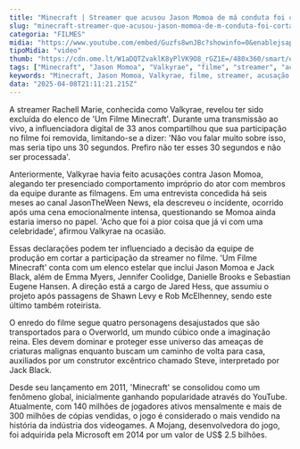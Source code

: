 ```yaml
---
title: "Minecraft | Streamer que acusou Jason Momoa de má conduta foi cortada do filme"
slug: "minecraft-streamer-que-acusou-jason-momoa-de-m-conduta-foi-cortada-do-filme"
categoria: "FILMES"
midia: "https://www.youtube.com/embed/Guzfs8wnJBc?showinfo=0&enablejsapi=1"
tipoMidia: "video"
thumb: "https://cdn.ome.lt/W1aDQTZvaklK8yPlVK9O8_rGZ1E=/480x360/smart/extras/conteudos/Captura_de_tela_2025-04-08_173148.png"
tags: ["Minecraft", "Jason Momoa", "Valkyrae", "filme", "streamer", "acusação", "elenco", "indústria de jogos"]
keywords: "Minecraft, Jason Momoa, Valkyrae, filme, streamer, acusação, elenco, indústria de jogos"
data: "2025-04-08T21:11:21.215Z"
---
```


A streamer Rachell Marie, conhecida como Valkyrae, revelou ter sido excluída do elenco de 'Um Filme Minecraft'. Durante uma transmissão ao vivo, a influenciadora digital de 33 anos compartilhou que sua participação no filme foi removida, limitando-se a dizer: 'Não vou falar muito sobre isso, mas seria tipo uns 30 segundos. Prefiro não ter esses 30 segundos e não ser processada'.

Anteriormente, Valkyrae havia feito acusações contra Jason Momoa, alegando ter presenciado comportamento impróprio do ator com membros da equipe durante as filmagens. Em uma entrevista concedida há seis meses ao canal JasonTheWeen News, ela descreveu o incidente, ocorrido após uma cena emocionalmente intensa, questionando se Momoa ainda estaria imerso no papel. 'Acho que foi a pior coisa que já vi com uma celebridade', afirmou Valkyrae na ocasião.

Essas declarações podem ter influenciado a decisão da equipe de produção em cortar a participação da streamer no filme. 'Um Filme Minecraft' conta com um elenco estelar que inclui Jason Momoa e Jack Black, além de Emma Myers, Jennifer Coolidge, Danielle Brooks e Sebastian Eugene Hansen. A direção está a cargo de Jared Hess, que assumiu o projeto após passagens de Shawn Levy e Rob McElhenney, sendo este último também roteirista.

O enredo do filme segue quatro personagens desajustados que são transportados para o Overworld, um mundo cúbico onde a imaginação reina. Eles devem dominar e proteger esse universo das ameaças de criaturas malignas enquanto buscam um caminho de volta para casa, auxiliados por um construtor excêntrico chamado Steve, interpretado por Jack Black.

Desde seu lançamento em 2011, 'Minecraft' se consolidou como um fenômeno global, inicialmente ganhando popularidade através do YouTube. Atualmente, com 140 milhões de jogadores ativos mensalmente e mais de 300 milhões de cópias vendidas, o jogo é considerado o mais vendido na história da indústria dos videogames. A Mojang, desenvolvedora do jogo, foi adquirida pela Microsoft em 2014 por um valor de US$ 2.5 bilhões.